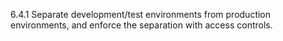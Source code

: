 6.4.1 Separate development/test 
environments from production 
environments, and enforce the separation 
with access controls. 


